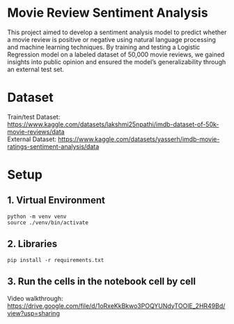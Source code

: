 # Movie Review Sentiment Analysis

This project aimed to develop a sentiment analysis model to predict whether a movie review is positive or negative using natural language processing and machine learning techniques. By training and testing a Logistic Regression model on a labeled dataset of 50,000 movie reviews, we gained insights into public opinion and ensured the model’s generalizability through an external test set.

# Dataset
Train/test Dataset: https://www.kaggle.com/datasets/lakshmi25npathi/imdb-dataset-of-50k-movie-reviews/data   
External Dataset: https://www.kaggle.com/datasets/yasserh/imdb-movie-ratings-sentiment-analysis/data
# Setup

## 1. Virtual Environment
```
python -m venv venv
source ./venv/bin/activate
```
## 2. Libraries
```
pip install -r requirements.txt
```

## 3. Run the cells in the notebook cell by cell

Video walkthrough: https://drive.google.com/file/d/1oRxeKkBkwo3POQYUNdyTOOlE_2HR49Bd/view?usp=sharing
